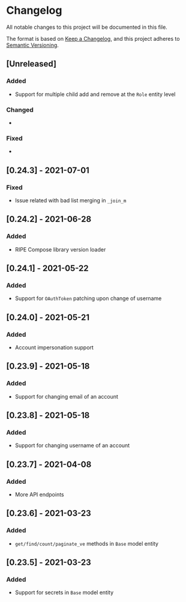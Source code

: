 # Changelog

All notable changes to this project will be documented in this file.

The format is based on [Keep a Changelog](https://keepachangelog.com/en/1.0.0/),
and this project adheres to [Semantic Versioning](https://semver.org/spec/v2.0.0.html).

## [Unreleased]

### Added

* Support for multiple child add and remove at the `Role` entity level

### Changed

*

### Fixed

*

## [0.24.3] - 2021-07-01

### Fixed

* Issue related with bad list merging in `_join_m`

## [0.24.2] - 2021-06-28

### Added

* RIPE Compose library version loader

## [0.24.1] - 2021-05-22

### Added

* Support for `OAuthToken` patching upon change of username

## [0.24.0] - 2021-05-21

### Added

* Account impersonation support

## [0.23.9] - 2021-05-18

### Added

* Support for changing email of an account

## [0.23.8] - 2021-05-18

### Added

* Support for changing username of an account

## [0.23.7] - 2021-04-08

### Added

* More API endpoints

## [0.23.6] - 2021-03-23

### Added

* `get/find/count/paginate_ve` methods in `Base` model entity

## [0.23.5] - 2021-03-23

### Added

* Support for secrets in `Base` model entity
